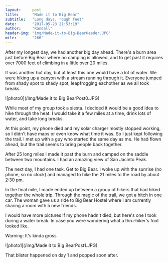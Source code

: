 ```yaml
---
layout:     post
title:      "Made it to Big Bear"
subtitle:   "Long days, rough feet"
date:       "2017-05-23 21:53:19"
author:     "Randall"
header-img: "img/Made-it-to-Big-BearHeader.JPG"
mile:       "266"
---
```

After my longest day, we had another big day ahead. There's a burn area just before Big Bear where no camping is allowed, and to get past it requires over 7000 feet of climbing in a little over 20 miles.

It was another hot day, but at least this one would have a lot of water. We were hiking up a canyon with a stream running through it. Everyone jumped from shady spot to shady spot, leapfrogging eachother as we all took breaks.

![photo0](/img/Made it to Big BearPost0.JPG)

While most of my group took a siesta. I decided it would be a good idea to hike through the heat. I would take it a few miles at a time, drink lots of water, and take long breaks.

At this point, my phone died and my solar charger mostly stopped working, so I didn't have maps or even know what time it was. So I just kept following the trail. I met up with a guy who started the same day as me. He had flown ahead, but the trail seems to bring people back together.

After 25 long miles I made it past the burn and camped on the saddle between two mountains. I had an amazing view of San Jacinto Peak.

The next day, I had one task. Get to Big Bear. I woke up with the sunrise (no phone, so no clock) and managed to hike the 21 miles to the road by about 2:30 pm.

In the final mile, I made ended up between a group of hikers that had hiked together the whole trip. Through the magic of the trail, we got a hitch in one car. The woman gave us a ride to Big Bear Hostel where I am currently sharing a room with 5 new friends. 

I would have more pictures if my phone hadn't died, but here's one I took during a water break. In case you were wondering what a thru-hiker's foot looked like.

Warning: It's kinda gross






![photo1](/img/Made it to Big BearPost1.JPG)

That blister happened on day 1 and popped soon after.

